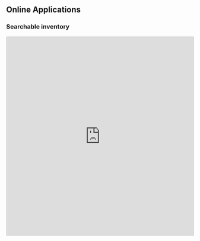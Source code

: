 
## Online Applications





### Searchable inventory


<iframe class="airtable-embed" src="https://airtable.com/embed/shrfgKaXclantoQ4d?backgroundColor=gray&viewControls=on" frameborder="0" onmousewheel="" width="100%" height="533" style="background: transparent; border: 1px solid #ccc;"></iframe>


